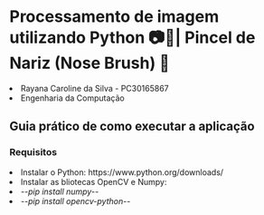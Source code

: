 # Processamento de imagem utilizando Python 📷🐍| Pincel de Nariz (Nose Brush) 👃
<li>Rayana Caroline da Silva - PC30165867</li>
<li>Engenharia da Computação</li></li>

<h2>Guia prático de como executar a aplicação</h2>
<h3>Requisitos</h3>
<li>Instalar o Python: <href>https://www.python.org/downloads/</href></li>
<li>Instalar as bliotecas OpenCV e Numpy:</li>
<li><i>--pip install numpy--</i></li>
<li><i>--pip install opencv-python--</i></li>
